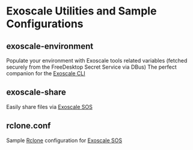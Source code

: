 Exoscale Utilities and Sample Configurations
============================================

exoscale-environment
--------------------
Populate your environment with Exoscale tools related variables
(fetched securely from the FreeDesktop Secret Service via DBus)
The perfect companion for the [Exoscale CLI](https://github.com/exoscale/cli)

exoscale-share
--------------
Easily share files via [Exoscale SOS](https://www.exoscale.com/object-storage/)

rclone.conf
-----------
Sample [Rclone](https://rclone.org/) configuration for [Exoscale SOS](https://www.exoscale.com/object-storage/)
